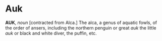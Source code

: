 # Auk

**AUK**, _noun_ \[contracted from Alca.\] The alca, a genus of aquatic fowls, of the order of ansers, including the northern penguin or great _auk_ the little _auk_ or black and white diver, the puffin, etc.